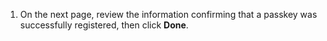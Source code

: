 1. On the next page, review the information confirming that a passkey was successfully registered, then click **Done**.

